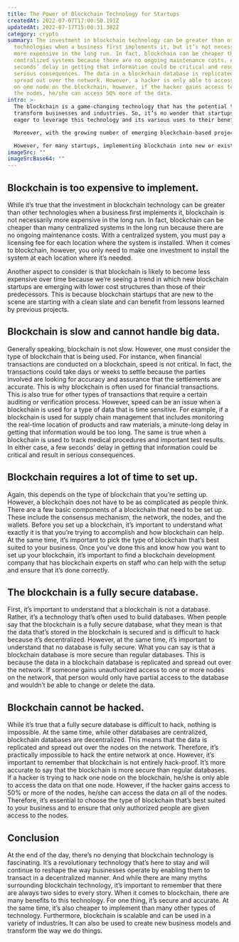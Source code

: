 ```yaml
---
title: The Power of Blockchain Technology for Startups
createdAt: 2022-07-07T17:00:50.191Z
updatedAt: 2022-07-17T15:00:31.382Z
category: crypto
summary: The investment in blockchain technology can be greater than other
  technologies when a business first implements it, but it’s not necessarily
  more expensive in the long run. In fact, blockchain can be cheaper than many
  centralized systems because there are no ongoing maintenance costs. A few
  seconds’ delay in getting that information could be critical and result in
  serious consequences. The data in a blockchain database is replicated and
  spread out over the network. However, a hacker is only able to access the data
  on one node on the blockchain, however, if the hacker gains access to 50% of
  the nodes, he/she can access 50% more of the data.
intro: >-
  The blockchain is a game-changing technology that has the potential to
  transform businesses and industries. So, it’s no wonder that startups are
  eager to leverage this technology and its various uses to their benefit. 

  Moreover, with the growing number of emerging blockchain-based projects and ICOs, it’s evident that the adoption of this technology will only continue to grow in the foreseeable future. 

  However, for many startups, implementing blockchain into new or existing products can seem like a challenging task. As such, there are a lot of myths about the use of blockchain for businesses that we often hear; either because they are believed to be true by many or because these theories make sense on the surface. But do they stand up to scrutiny? Let’s take a look at some of these popular misconceptions surrounding blockchain technology and see if there’s any validity to them:
imageSrc: ""
imageSrcBase64: ""
---
```


## Blockchain is too expensive to implement.

While it’s true that the investment in blockchain technology can be greater than other technologies when a business first implements it, blockchain is not necessarily more expensive in the long run. In fact, blockchain can be cheaper than many centralized systems in the long run because there are no ongoing maintenance costs. With a centralized system, you must pay a licensing fee for each location where the system is installed. When it comes to blockchain, however, you only need to make one investment to install the system at each location where it’s needed.

Another aspect to consider is that blockchain is likely to become less expensive over time because we’re seeing a trend in which new blockchain startups are emerging with lower cost structures than those of their predecessors. This is because blockchain startups that are new to the scene are starting with a clean slate and can benefit from lessons learned by previous projects.

## Blockchain is slow and cannot handle big data.

Generally speaking, blockchain is not slow. However, one must consider the type of blockchain that is being used. For instance, when financial transactions are conducted on a blockchain, speed is not critical. In fact, the transactions could take days or weeks to settle because the parties involved are looking for accuracy and assurance that the settlements are accurate. This is why blockchain is often used for financial transactions.
This is also true for other types of transactions that require a certain auditing or verification process. However, speed can be an issue when a blockchain is used for a type of data that is time sensitive.
For example, if a blockchain is used for supply chain management that includes monitoring the real-time location of products and raw materials, a minute-long delay in getting that information would be too long. The same is true when a blockchain is used to track medical procedures and important test results. In either case, a few seconds’ delay in getting that information could be critical and result in serious consequences.

## Blockchain requires a lot of time to set up.

Again, this depends on the type of blockchain that you’re setting up. However, a blockchain does not have to be as complicated as people think. There are a few basic components of a blockchain that need to be set up. These include the consensus mechanism, the network, the nodes, and the wallets.
Before you set up a blockchain, it’s important to understand what exactly it is that you’re trying to accomplish and how blockchain can help. At the same time, it’s important to pick the type of blockchain that’s best suited to your business.
Once you’ve done this and know how you want to set up your blockchain, it’s important to find a blockchain development company that has blockchain experts on staff who can help with the setup and ensure that it’s done correctly.

## The blockchain is a fully secure database.

First, it’s important to understand that a blockchain is not a database. Rather, it’s a technology that’s often used to build databases. When people say that the blockchain is a fully secure database, what they mean is that the data that’s stored in the blockchain is secured and is difficult to hack because it’s decentralized.
However, at the same time, it’s important to understand that no database is fully secure. What you can say is that a blockchain database is more secure than regular databases.
This is because the data in a blockchain database is replicated and spread out over the network. If someone gains unauthorized access to one or more nodes on the network, that person would only have partial access to the database and wouldn’t be able to change or delete the data.

## Blockchain cannot be hacked.

While it’s true that a fully secure database is difficult to hack, nothing is impossible. At the same time, while other databases are centralized, blockchain databases are decentralized. This means that the data is replicated and spread out over the nodes on the network.
Therefore, it’s practically impossible to hack the entire network at once. However, it’s important to remember that blockchain is not entirely hack-proof. It’s more accurate to say that the blockchain is more secure than regular databases.
If a hacker is trying to hack one node on the blockchain, he/she is only able to access the data on that one node. However, if the hacker gains access to 50% or more of the nodes, he/she can access the data on all of the nodes.
Therefore, it’s essential to choose the type of blockchain that’s best suited to your business and to ensure that only authorized people are given access to the nodes.

## Conclusion

At the end of the day, there’s no denying that blockchain technology is fascinating. It’s a revolutionary technology that’s here to stay and will continue to reshape the way businesses operate by enabling them to transact in a decentralized manner.
And while there are many myths surrounding blockchain technology, it’s important to remember that there are always two sides to every story.
When it comes to blockchain, there are many benefits to this technology. For one thing, it’s secure and accurate. At the same time, it’s also cheaper to implement than many other types of technology.
Furthermore, blockchain is scalable and can be used in a variety of industries. It can also be used to create new business models and transform the way we do things.
